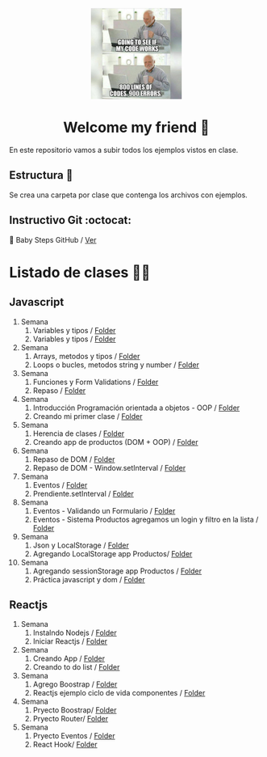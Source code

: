 <p align="center">
	<a href="https://github.com/a-bianchi/rolling-codeschool-comisionI2"  target="_blank">
	<img  align="center" width="180" height="180"  alt="meme"  src="https://raw.githubusercontent.com/a-bianchi/rolling-codeschool-comisionI2/master/img/meme.jpeg"  />
	</a>
</p>
<h1 align="center">Welcome my friend 👋</h1>
<p> 
  En este repositorio vamos a subir todos los ejemplos vistos en clase.
</p>

## Estructura 📂

Se crea una carpeta por clase que contenga los archivos con ejemplos.

## Instructivo Git :octocat:

👶 Baby Steps GitHub / [Ver](https://github.com/a-bianchi/rolling-codeschool-comisionI2/tree/master/Git-Instructions.md)

# Listado de clases 🧑‍🏫

## Javascript

1. Semana
   1. Variables y tipos / [Folder](https://github.com/a-bianchi/rolling-codeschool-comisionI2/tree/master/lessons/12)
   2. Variables y tipos / [Folder](https://github.com/a-bianchi/rolling-codeschool-comisionI2/tree/master/lessons/12)
2. Semana
   1. Arrays, metodos y tipos / [Folder](https://github.com/a-bianchi/rolling-codeschool-comisionI2/tree/master/lessons/13)
   2. Loops o bucles, metodos string y number / [Folder](https://github.com/a-bianchi/rolling-codeschool-comisionI2/tree/master/lessons/14)
3. Semana
   1. Funciones y Form Validations / [Folder](https://github.com/a-bianchi/rolling-codeschool-comisionI2/tree/master/lessons/15)
   2. Repaso / [Folder](https://github.com/a-bianchi/rolling-codeschool-comisionI2/tree/master/lessons/16)
4. Semana
   1. Introducción Programación orientada a objetos - OOP / [Folder](https://github.com/a-bianchi/rolling-codeschool-comisionI2/tree/master/lessons/17)
   2. Creando mi primer clase / [Folder](https://github.com/a-bianchi/rolling-codeschool-comisionI2/tree/master/lessons/18)
5. Semana
   1. Herencia de clases / [Folder](https://github.com/a-bianchi/rolling-codeschool-comisionI2/tree/master/lessons/19)
   2. Creando app de productos (DOM + OOP) / [Folder](https://github.com/a-bianchi/rolling-codeschool-comisionI2/tree/master/lessons/20)
6. Semana
   1. Repaso de DOM / [Folder](https://github.com/a-bianchi/rolling-codeschool-comisionI2/tree/master/lessons/21)
   2. Repaso de DOM - Window.setInterval / [Folder](https://github.com/a-bianchi/rolling-codeschool-comisionI2/tree/master/lessons/22)
7. Semana
   1. Eventos / [Folder](https://github.com/a-bianchi/rolling-codeschool-comisionI2/tree/master/lessons/22)
   2. Prendiente.setInterval / [Folder](https://github.com/a-bianchi/rolling-codeschool-comisionI2/tree/master/lessons/23)
8. Semana
   1. Eventos - Validando un Formulario / [Folder](https://github.com/a-bianchi/rolling-codeschool-comisionI2/tree/master/lessons/23)
   2. Eventos - Sistema Productos agregamos un login y filtro en la lista / [Folder](https://github.com/a-bianchi/rolling-codeschool-comisionI2/tree/master/lessons/24)
9. Semana
   1. Json y LocalStorage / [Folder](https://github.com/a-bianchi/rolling-codeschool-comisionI2/tree/master/lessons/25)
   2. Agregando LocalStorage app Productos/ [Folder](https://github.com/a-bianchi/rolling-codeschool-comisionI2/tree/master/lessons/26)
10. Semana
    1. Agregando sessionStorage app Productos / [Folder](https://github.com/a-bianchi/rolling-codeschool-comisionI2/tree/master/lessons/27)
    2. Práctica javascript y dom / [Folder](https://github.com/a-bianchi/rolling-codeschool-comisionI2/tree/master/lessons/28)

## Reactjs

1. Semana
   1. Instalndo Nodejs / [Folder](https://github.com/a-bianchi/rolling-codeschool-comisionI2/tree/master/lessons/29)
   2. Iniciar Reactjs / [Folder](https://github.com/a-bianchi/rolling-codeschool-comisionI2/tree/master/lessons/30)
2. Semana
   1. Creando App / [Folder](https://github.com/a-bianchi/rolling-codeschool-comisionI2/tree/master/lessons/31)
   2. Creando to do list / [Folder](https://github.com/a-bianchi/rolling-codeschool-comisionI2/tree/master/lessons/31)
3. Semana
   1. Agrego Boostrap / [Folder](https://github.com/a-bianchi/rolling-codeschool-comisionI2/tree/master/lessons/31)
   2. Reactjs ejemplo ciclo de vida componentes / [Folder](https://github.com/a-bianchi/rolling-codeschool-comisionI2/tree/master/lessons/32)
4. Semana
   1. Pryecto Boostrap/ [Folder](https://github.com/a-bianchi/rolling-codeschool-comisionI2/tree/master/lessons/34)
   2. Pryecto Router/ [Folder](https://github.com/a-bianchi/rolling-codeschool-comisionI2/tree/master/lessons/34)
5. Semana
   1. Pryecto Eventos / [Folder](https://github.com/a-bianchi/rolling-codeschool-comisionI2/tree/master/lessons/34)
   2. React Hook/ [Folder](https://github.com/a-bianchi/rolling-codeschool-comisionI2/tree/master/lessons/35)

